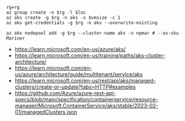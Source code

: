 ```
rg=rg
az group create -n $rg -l $loc
az aks create -g $rg -n aks -s $vmsize -c 1
az aks get-credentials -g $rg -n aks --overwrite-existing

az aks nodepool add -g $rg --cluster-name aks -n npmar # --os-sku Mariner
```

- https://learn.microsoft.com/en-us/azure/aks/
- https://learn.microsoft.com/en-us/training/paths/aks-cluster-architecture/
- https://learn.microsoft.com/en-us/azure/architecture/guide/multitenant/service/aks
- https://learn.microsoft.com/en-us/rest/api/aks/managed-clusters/create-or-update?tabs=HTTP#examples
- https://github.com/Azure/azure-rest-api-specs/blob/main/specification/containerservice/resource-manager/Microsoft.ContainerService/aks/stable/2023-02-01/managedClusters.json
